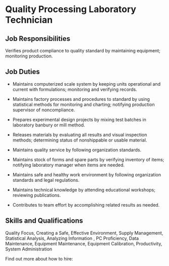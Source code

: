 # Quality Processing Laboratory Technician

## Job Responsibilities

Verifies product compliance to quality standard by maintaining equipment; monitoring production.

## Job Duties

* Maintains computerized scale system by keeping units operational and current with formulations; monitoring and verifying records.

* Maintains factory processes and procedures to standard by using statistical methods for monitoring and charting; notifying production supervisor of noncompliance.

* Prepares experimental design projects by mixing test batches in laboratory banbury or mill method.

* Releases materials by evaluating all results and visual inspection methods; determining status of nonshippable or usable material.

* Maintains quality service by following organization standards.

* Maintains stock of forms and spare parts by verifying inventory of items; notifying laboratory manager when items are needed.

* Maintains safe and healthy work environment by following organization standards and legal regulations.

* Maintains technical knowledge by attending educational workshops; reviewing publications.

* Contributes to team effort by accomplishing related results as needed.

## Skills and Qualifications

Quality Focus, Creating a Safe, Effective Environment, Supply Management, Statistical Analysis, Analyzing Information , PC Proficiency, Data Maintenance, Equipment Maintenance, Equipment Calibration, Productivity, System Administration

Find out more about how to hire:
